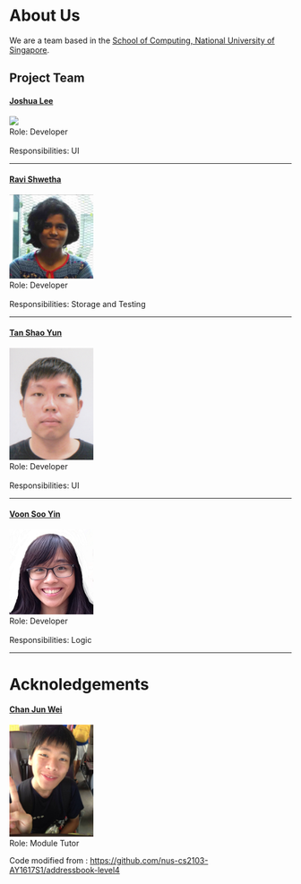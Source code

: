 # About Us

We are a team based in the [School of Computing, National University of Singapore](http://www.comp.nus.edu.sg).

## Project Team

#### [Joshua Lee](http://github.com/lejolly)
<img src="images/JoshuaLee.jpg" width="150"><br>
Role: Developer <br>  
Responsibilities: UI

-----

#### [Ravi Shwetha](http://github.com/ravishwetha) 
<img src="images/RaviShwetha.jpg" width="150"><br>
Role: Developer <br>  
Responsibilities: Storage and Testing

-----

#### [Tan Shao Yun](http://github.com/shaocloud)
<img src="images/ShaoYun.jpg" width="150"><br>
Role: Developer <br>  
Responsibilities: UI


-----

#### [Voon Soo Yin](http://github.com/tessav) 
<img src="images/SooYin.jpg" width="150"><br>
 Role: Developer <br>  
 Responsibilities: Logic
 
 -----

# Acknoledgements

#### [Chan Jun Wei](http://github.com/chanjunweimy) 
<img src="images/ChanJunWei.jpg" width="150"><br>
 Role: Module Tutor <br>  

Code modified from : https://github.com/nus-cs2103-AY1617S1/addressbook-level4

